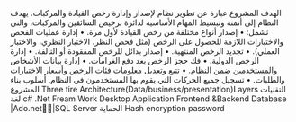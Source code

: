 الهدف
المشروع عبارة عن تطوير نظام لإصدار وإدارة رخص القيادة والمركبات.
يهدف النظام إلى أتمتة وتبسيط المهام الأساسية لدائرة ترخيص السائقين والمركبات، والتي تشمل:
•	إصدار أنواع مختلفة من رخص القيادة لأول مرة.
•	إدارة عمليات الفحص والاختبارات اللازمة للحصول على الرخص (مثل فحص النظر، الاختبار النظري، والاختبار العملي).
•	تجديد الرخص المنتهية.
•	إصدار بدائل للرخص المفقودة أو التالفة.
•	إدارة الرخص الدولية.
•	فك حجز الرخص بعد دفع الغرامات.
•	إدارة بيانات الأشخاص والمستخدمين ضمن النظام.
•	تتبع وتعديل معلومات فئات الرخص وأسعار الاختبارات والطلبات.
•	تسجيل جميع الحركات التي يقوم بها المستخدمون في النظام.
أسلوب بناء المشروع 
Three tire Architecture(Data/business/presentation)Layers
التقنيات 
لغة c# 
.Net Fream Work
Desktop Application
Frontend &Backend
Database |Ado.net|ٍٍSQL Server 
الحماية
Hash encryption password
